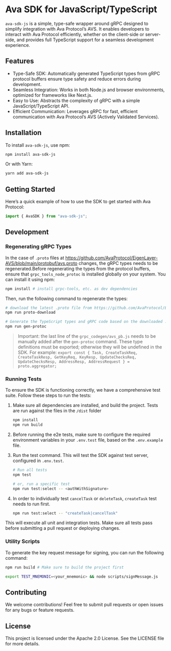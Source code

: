 # Ava SDK for JavaScript/TypeScript

`ava-sdk-js` is a simple, type-safe wrapper around gRPC designed to simplify integration with Ava Protocol’s AVS. It enables developers to interact with Ava Protocol efficiently, whether on the client-side or server-side, and provides full TypeScript support for a seamless development experience.

## Features

- Type-Safe SDK: Automatically generated TypeScript types from gRPC protocol buffers ensure type safety and reduce errors during development.
- Seamless Integration: Works in both Node.js and browser environments, optimized for frameworks like Next.js.
- Easy to Use: Abstracts the complexity of gRPC with a simple JavaScript/TypeScript API.
- Efficient Communication: Leverages gRPC for fast, efficient communication with Ava Protocol’s AVS (Actively Validated Services).

## Installation

To install `ava-sdk-js`, use npm:

```bash
npm install ava-sdk-js
```

Or with Yarn:

```bash
yarn add ava-sdk-js
```

## Getting Started

Here’s a quick example of how to use the SDK to get started with Ava Protocol:

```typescript
import { AvaSDK } from "ava-sdk-js";
```

## Development

### Regenerating gRPC Types

In the case of `.proto` files at https://github.com/AvaProtocol/EigenLayer-AVS/blob/main/protobuf/avs.proto changes, the gRPC types needs to be regenerated.Before regenerating the types from the protocol buffers, ensure that `grpc_tools_node_protoc` is installed globally on your system. You can install it using npm:

```bash
npm install # install grpc-tools, etc. as dev dependencies
```

Then, run the following command to regenerate the types:

```bash
# download the latest .proto file from https://github.com/AvaProtocol/EigenLayer-AVS
npm run proto-download

# Generate the TypeScript types and gRPC code based on the downloaded .proto file
npm run gen-protoc
```

> Important: the last line of the `grpc_codegen/avs_pb.js` needs to be manually added after the `gen-protoc` command. These type definitions must be exported; otherwise they will be undefined in the SDK. For example: `export const { Task, CreateTaskReq, CreateTaskResp, GetKeyReq, KeyResp, UpdateChecksReq, UpdateChecksResp, AddressResp, AddressRequest } = proto.aggregator;`

### Running Tests

To ensure the SDK is functioning correctly, we have a comprehensive test suite. Follow these steps to run the tests:

1. Make sure all dependencies are installed, and build the project. Tests are run against the files in the `/dist` folder
   ```bash
   npm install
   npm run build
   ```
2. Before running the e2e tests, make sure to configure the required environment variables in your `.env.test` file, based on the `.env.example` file.

3. Run the test command. This will test the SDK against test server, configured in `.env.test`.

   ```bash
   # Run all tests
   npm test

   # or, run a specific test
   npm run test:select -- <authWithSignature>
   ```

4. In order to individually test `cancelTask` or `deleteTask`, `createTask` test needs to run first.
   ```bash
   npm run test:select -- "createTask|cancelTask"
   ```

This will execute all unit and integration tests. Make sure all tests pass before submitting a pull request or deploying changes.

### Utility Scripts

To generate the key request message for signing, you can run the following command:

```bash
npm run build # Make sure to build the project first

export TEST_MNEMONIC=<your_mnemonic> && node scripts/signMessage.js
```

## Contributing

We welcome contributions! Feel free to submit pull requests or open issues for any bugs or feature requests.

## License

This project is licensed under the Apache 2.0 License. See the LICENSE file for more details.
